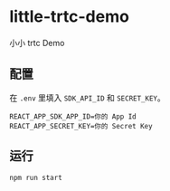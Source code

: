 # little-trtc-demo
小小 trtc Demo

## 配置

在 `.env` 里填入 `SDK_API_ID` 和 `SECRET_KEY`。

```env
REACT_APP_SDK_APP_ID=你的 App Id
REACT_APP_SECRET_KEY=你的 Secret Key
```

## 运行

```shell
npm run start
```
